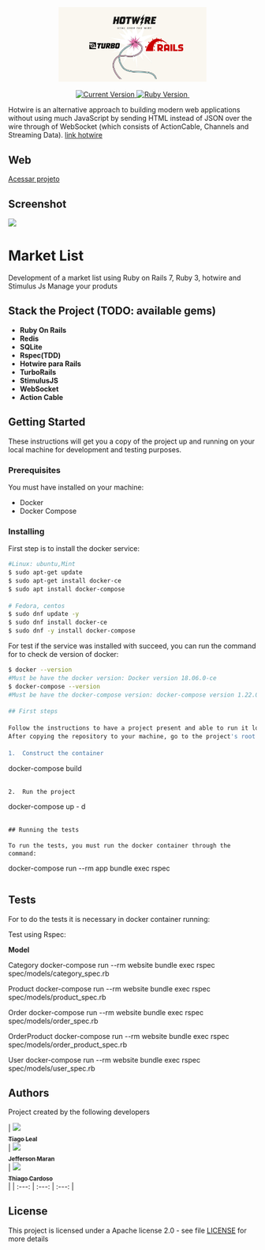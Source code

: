 <p align="center">
  <a href="#">
   <img alt="Hotwire rails" src="https://github.com/tiagoleal/hotwire-rails7/blob/master/app/assets/images/hotwire.png?raw=true" width="300">
  </a>
</p>

<p align="center">
  <a href="https://github.com/tiagoleal/hotwire-rails7">
    <img alt="Current Version" src="https://img.shields.io/badge/version-1.0.0 -blue.svg">
  </a>
  <a href="https://ruby-doc.org/core-2.7.2/">
    <img alt="Ruby Version" src="https://img.shields.io/badge/Ruby-3.0.2 -green.svg" target="_blank">
  </a>
  <a href="https://guides.rubyonrails.org/5_2_release_notes.html">
    <img alt="" src="https://img.shields.io/badge/Rails-~> 7.0.0-blue.svg" target="_blank">
  </a>
</p>

Hotwire is an alternative approach to building modern web applications without using much JavaScript by sending HTML instead of JSON over the wire through of WebSocket (which consists of ActionCable, Channels and Streaming Data). [link hotwire](https://hotwired.dev?target=_blank)

## Web

<a href="https://market-list-hotwire.herokuapp.com" target="_blank">Acessar projeto</a>

## Screenshot
![](https://github.com/tiagoleal/hotwire-rails7/tree/master/app/assets/images/hotwire.gif)

# Market List
Development of a market list using Ruby on Rails 7, Ruby 3, hotwire and Stimulus Js
Manage your produts
## Stack the Project (TODO: available gems)

- **Ruby On Rails**
- **Redis**
- **SQLite**
- **Rspec(TDD)**
- **Hotwire para Rails**
- **TurboRails**
- **StimulusJS**
- **WebSocket**
- **Action Cable**
## Getting Started

These instructions will get you a copy of the project up and running on your local machine for development and testing purposes.

### Prerequisites

You must have installed on your machine:

- Docker
- Docker Compose

### Installing

First step is to install the docker service:

```bash
#Linux: ubuntu,Mint
$ sudo apt-get update
$ sudo apt-get install docker-ce
$ sudo apt install docker-compose

# Fedora, centos
$ sudo dnf update -y
$ sudo dnf install docker-ce
$ sudo dnf -y install docker-compose
```

For test if the service was installed with succeed, you can run the command for to check de version of docker:

```bash
$ docker --version
#Must be have the docker version: Docker version 18.06.0-ce
$ docker-compose --version
#Must be have the docker-compose version: docker-compose version 1.22.0

## First steps

Follow the instructions to have a project present and able to run it locally.
After copying the repository to your machine, go to the project's root site and:

1.  Construct the container

```
docker-compose build
```

2.  Run the project

```
docker-compose up - d
```

## Running the tests

To run the tests, you must run the docker container through the command:

```
docker-compose run --rm app bundle exec rspec
```

```
## Tests

For to do the tests it is necessary in docker container running:

Test using Rspec:

**Model**

Category
docker-compose run --rm website bundle exec rspec spec/models/category_spec.rb


Product
docker-compose run --rm website bundle exec rspec spec/models/product_spec.rb

Order
docker-compose run --rm website bundle exec rspec spec/models/order_spec.rb


OrderProduct
docker-compose run --rm website bundle exec rspec spec/models/order_product_spec.rb

User
docker-compose run --rm website bundle exec rspec spec/models/user_spec.rb
## Authors

Project created by the following developers
<!-- ALL-CONTRIBUTORS-LIST:START - Do not remove or modify this section -->
<!-- prettier-ignore -->
| [<img src="https://avatars1.githubusercontent.com/u/5727529?s=460&v=4" width="100px;"/><br /><sub><b>Tiago Leal</b></sub>](https://github.com/tiagoleal)<br /> |
[<img src="https://avatars.githubusercontent.com/u/7293590?v=4" width="100px;"/><br /><sub><b>Jefferson Maran</b></sub>](https://github.com/jeffmaran)<br /> | [<img src="https://avatars.githubusercontent.com/u/1753070?v=4" width="100px;"/><br /><sub><b>Thiago Cardoso</b></sub>](https://github.com/Thiago-Cardoso)<br /> |
| :---: | :---: | :---: |
## License

This project is licensed under a Apache license 2.0 - see file [LICENSE](LICENSE) for more details